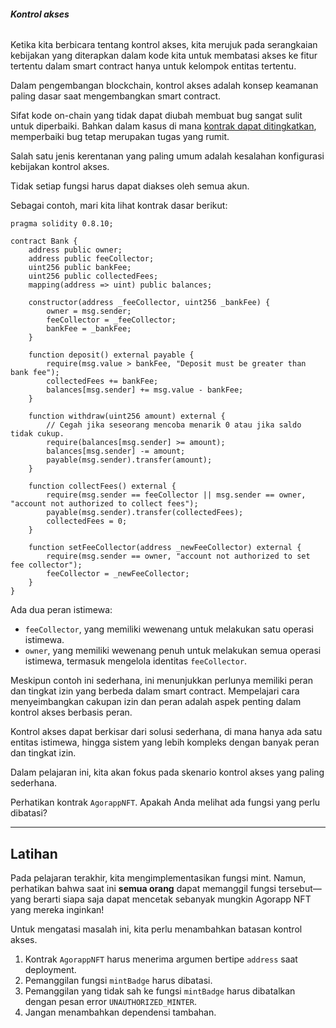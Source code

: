 ###### **Kontrol akses**

Ketika kita berbicara tentang kontrol akses, kita merujuk pada serangkaian kebijakan yang diterapkan dalam kode kita untuk membatasi akses ke fitur tertentu dalam smart contract hanya untuk kelompok entitas tertentu.

Dalam pengembangan blockchain, kontrol akses adalah konsep keamanan paling dasar saat mengembangkan smart contract.

Sifat kode on-chain yang tidak dapat diubah membuat bug sangat sulit untuk diperbaiki. Bahkan dalam kasus di mana [kontrak dapat ditingkatkan](https://docs.openzeppelin.com/upgrades-plugins/1.x/writing-upgradeable), memperbaiki bug tetap merupakan tugas yang rumit.

Salah satu jenis kerentanan yang paling umum adalah kesalahan konfigurasi kebijakan kontrol akses.

Tidak setiap fungsi harus dapat diakses oleh semua akun.

Sebagai contoh, mari kita lihat kontrak dasar berikut:

```solidity
pragma solidity 0.8.10;

contract Bank {
    address public owner;
    address public feeCollector;
    uint256 public bankFee;
    uint256 public collectedFees;
    mapping(address => uint) public balances;

    constructor(address _feeCollector, uint256 _bankFee) {
        owner = msg.sender;
        feeCollector = _feeCollector;
        bankFee = _bankFee;
    }

    function deposit() external payable {
        require(msg.value > bankFee, "Deposit must be greater than bank fee");
        collectedFees += bankFee;
        balances[msg.sender] += msg.value - bankFee;
    }

    function withdraw(uint256 amount) external {
        // Cegah jika seseorang mencoba menarik 0 atau jika saldo tidak cukup.
        require(balances[msg.sender] >= amount);
        balances[msg.sender] -= amount;
        payable(msg.sender).transfer(amount);
    }

    function collectFees() external {
        require(msg.sender == feeCollector || msg.sender == owner, "account not authorized to collect fees");
        payable(msg.sender).transfer(collectedFees);
        collectedFees = 0;
    }

    function setFeeCollector(address _newFeeCollector) external {
        require(msg.sender == owner, "account not authorized to set fee collector");
        feeCollector = _newFeeCollector;
    }
}
```

Ada dua peran istimewa:

- `feeCollector`, yang memiliki wewenang untuk melakukan satu operasi istimewa.
- `owner`, yang memiliki wewenang penuh untuk melakukan semua operasi istimewa, termasuk mengelola identitas `feeCollector`.

Meskipun contoh ini sederhana, ini menunjukkan perlunya memiliki peran dan tingkat izin yang berbeda dalam smart contract. Mempelajari cara menyeimbangkan cakupan izin dan peran adalah aspek penting dalam kontrol akses berbasis peran.

Kontrol akses dapat berkisar dari solusi sederhana, di mana hanya ada satu entitas istimewa, hingga sistem yang lebih kompleks dengan banyak peran dan tingkat izin.

Dalam pelajaran ini, kita akan fokus pada skenario kontrol akses yang paling sederhana.

Perhatikan kontrak `AgorappNFT`. Apakah Anda melihat ada fungsi yang perlu dibatasi?

---

## **Latihan**

Pada pelajaran terakhir, kita mengimplementasikan fungsi mint. Namun, perhatikan bahwa saat ini **semua orang** dapat memanggil fungsi tersebut—yang berarti siapa saja dapat mencetak sebanyak mungkin Agorapp NFT yang mereka inginkan!

Untuk mengatasi masalah ini, kita perlu menambahkan batasan kontrol akses.

1. Kontrak `AgorappNFT` harus menerima argumen bertipe `address` saat deployment.
2. Pemanggilan fungsi `mintBadge` harus dibatasi.
3. Pemanggilan yang tidak sah ke fungsi `mintBadge` harus dibatalkan dengan pesan error `UNAUTHORIZED_MINTER`.
4. Jangan menambahkan dependensi tambahan.
